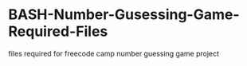 # BASH-Number-Gusessing-Game-Required-Files
 files required for freecode camp number guessing game project
